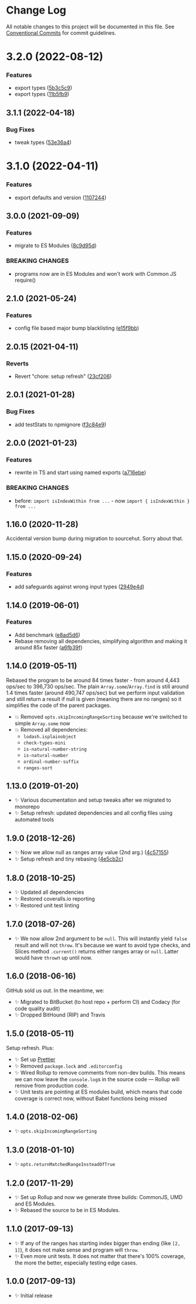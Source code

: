 # Change Log

All notable changes to this project will be documented in this file.
See [Conventional Commits](https://conventionalcommits.org) for commit guidelines.

# 3.2.0 (2022-08-12)

### Features

- export types ([5b3c5c9](https://github.com/codsen/codsen/commit/5b3c5c98ded1ab8eb877aa4fb7567a9d63d51005))
- export types ([11b5fb9](https://github.com/codsen/codsen/commit/11b5fb936ce20e0a77c3a09806773e1cd7695c50))

## 3.1.1 (2022-04-18)

### Bug Fixes

- tweak types ([53e36a4](https://github.com/codsen/codsen/commit/53e36a4d3fa58109493b86b8e31e6e85fde1a92a))

# 3.1.0 (2022-04-11)

### Features

- export defaults and version ([1107244](https://github.com/codsen/codsen/commit/1107244b45eff96ac1fc4ab992031ede0d10ba8c))

## 3.0.0 (2021-09-09)

### Features

- migrate to ES Modules ([8c9d95d](https://github.com/codsen/codsen/commit/8c9d95d5dea0b769c2f070397141918a4893d575))

### BREAKING CHANGES

- programs now are in ES Modules and won't work with Common JS require()

## 2.1.0 (2021-05-24)

### Features

- config file based major bump blacklisting ([e15f9bb](https://github.com/codsen/codsen/commit/e15f9bba1c4fd5f847ac28b3f38fa6ee633f5dca))

## 2.0.15 (2021-04-11)

### Reverts

- Revert "chore: setup refresh" ([23cf206](https://github.com/codsen/codsen/commit/23cf206970a087ff0fa04e61f94d919f59ab3881))

## 2.0.1 (2021-01-28)

### Bug Fixes

- add testStats to npmignore ([f3c84e9](https://github.com/codsen/codsen/commit/f3c84e95afc5514214312f913692d85b2e12eb29))

## 2.0.0 (2021-01-23)

### Features

- rewrite in TS and start using named exports ([a716ebe](https://github.com/codsen/codsen/commit/a716ebe4d095bf9cb2c92965144dbd25206556b6))

### BREAKING CHANGES

- before: `import isIndexWithin from ...` - now `import { isIndexWithin } from ...`

## 1.16.0 (2020-11-28)

Accidental version bump during migration to sourcehut. Sorry about that.

## 1.15.0 (2020-09-24)

### Features

- add safeguards against wrong input types ([2949e4d](https://gitlab.com/codsen/codsen/commit/2949e4dbad8cac2c97996401b21fafffc83aff6e))

## 1.14.0 (2019-06-01)

### Features

- Add benchmark ([e8ad5d6](https://gitlab.com/codsen/codsen/commit/e8ad5d6))
- Rebase removing all dependencies, simplifying algorithm and making it around 85x faster ([a6fb39f](https://gitlab.com/codsen/codsen/commit/a6fb39f))

## 1.14.0 (2019-05-11)

Rebased the program to be around 84 times faster - from around 4,443 ops/sec to 396,730 ops/sec. The plain `Array.some`/`Array.find` is still around 1.4 times faster (around 490,747 ops/sec) but we perform input validation and still return a result if null is given (meaning there are no ranges) so it simplifies the code of the parent packages.

- 💥 Removed `opts.skipIncomingRangeSorting` because we're switched to simple `Array.some` now
- 💥 Removed all dependencies:
  - `lodash.isplainobject`
  - `check-types-mini`
  - `is-natural-number-string`
  - `is-natural-number`
  - `ordinal-number-suffix`
  - `ranges-sort`

## 1.13.0 (2019-01-20)

- ✨ Various documentation and setup tweaks after we migrated to monorepo
- ✨ Setup refresh: updated dependencies and all config files using automated tools

## 1.9.0 (2018-12-26)

- ✨ Now we allow null as ranges array value (2nd arg.) ([4c57155](https://gitlab.com/codsen/codsen/tree/master/packages/ranges-is-index-within/commits/4c57155))
- ✨ Setup refresh and tiny rebasing ([4e5cb2c](https://gitlab.com/codsen/codsen/tree/master/packages/ranges-is-index-within/commits/4e5cb2c))

## 1.8.0 (2018-10-25)

- ✨ Updated all dependencies
- ✨ Restored coveralls.io reporting
- ✨ Restored unit test linting

## 1.7.0 (2018-07-26)

- ✨ We now allow 2nd argument to be `null`. This will instantly yield `false` result and will not `throw`. It's because we want to avoid type checks, and Slices method `.current()` returns either ranges array or `null`. Latter would have `throw`n up until now.

## 1.6.0 (2018-06-16)

GitHub sold us out. In the meantime, we:

- ✨ Migrated to BitBucket (to host repo + perform CI) and Codacy (for code quality audit)
- ✨ Dropped BitHound (RIP) and Travis

## 1.5.0 (2018-05-11)

Setup refresh. Plus:

- ✨ Set up [Prettier](https://prettier.io)
- ✨ Removed `package.lock` and `.editorconfig`
- ✨ Wired Rollup to remove comments from non-dev builds. This means we can now leave the `console.log`s in the source code — Rollup will remove from production code.
- ✨ Unit tests are pointing at ES modules build, which means that code coverage is correct now, without Babel functions being missed

## 1.4.0 (2018-02-06)

- ✨ `opts.skipIncomingRangeSorting`

## 1.3.0 (2018-01-10)

- ✨ `opts.returnMatchedRangeInsteadOfTrue`

## 1.2.0 (2017-11-29)

- ✨ Set up Rollup and now we generate three builds: CommonJS, UMD and ES Modules.
- ✨ Rebased the source to be in ES Modules.

## 1.1.0 (2017-09-13)

- ✨ If any of the ranges has starting index bigger than ending (like `[2, 1]`), it does not make sense and program will `throw`.
- ✨ Even more unit tests. It does not matter that there's 100% coverage, the more the better, especially testing edge cases.

## 1.0.0 (2017-09-13)

- ✨ Initial release
